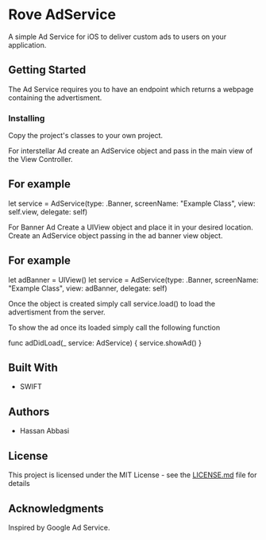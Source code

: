 # Rove AdService

A simple Ad Service for iOS to deliver custom ads to users on your application. 

## Getting Started

The Ad Service requires you to have an endpoint which returns a webpage containing the advertisment.


### Installing

Copy the project's classes to your own project.


For interstellar Ad create an AdService object and pass in the main view of the View Controller.

## For example

let service = AdService(type: .Banner, screenName: "Example Class", view: self.view, delegate: self)

For Banner Ad
Create a UIView object and place it in your desired location. Create an AdService object passing in the ad banner view object.

## For example
let adBanner = UIView()
let service = AdService(type: .Banner, screenName: "Example Class", view: adBanner, delegate: self)


Once the object is created simply call service.load() to load the advertisment from the server. 


To show the ad once its loaded simply call the following function 

  func adDidLoad(_ service: AdService) {
        service.showAd()
    }
    

## Built With

* SWIFT


## Authors

* Hassan Abbasi


## License

This project is licensed under the MIT License - see the [LICENSE.md](LICENSE.md) file for details

## Acknowledgments

Inspired by Google Ad Service. 
